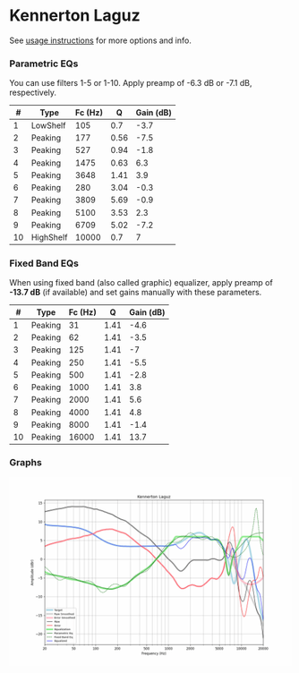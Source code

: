 # Kennerton Laguz
See [usage instructions](https://github.com/jaakkopasanen/AutoEq#usage) for more options and info.

### Parametric EQs
You can use filters 1-5 or 1-10. Apply preamp of -6.3 dB or -7.1 dB, respectively.

|   # | Type      |   Fc (Hz) |    Q |   Gain (dB) |
|-----|-----------|-----------|------|-------------|
|   1 | LowShelf  |       105 | 0.7  |        -3.7 |
|   2 | Peaking   |       177 | 0.56 |        -7.5 |
|   3 | Peaking   |       527 | 0.94 |        -1.8 |
|   4 | Peaking   |      1475 | 0.63 |         6.3 |
|   5 | Peaking   |      3648 | 1.41 |         3.9 |
|   6 | Peaking   |       280 | 3.04 |        -0.3 |
|   7 | Peaking   |      3809 | 5.69 |        -0.9 |
|   8 | Peaking   |      5100 | 3.53 |         2.3 |
|   9 | Peaking   |      6709 | 5.02 |        -7.2 |
|  10 | HighShelf |     10000 | 0.7  |         7   |

### Fixed Band EQs
When using fixed band (also called graphic) equalizer, apply preamp of **-13.7 dB** (if available) and set gains manually with these parameters.

|   # | Type    |   Fc (Hz) |    Q |   Gain (dB) |
|-----|---------|-----------|------|-------------|
|   1 | Peaking |        31 | 1.41 |        -4.6 |
|   2 | Peaking |        62 | 1.41 |        -3.5 |
|   3 | Peaking |       125 | 1.41 |        -7   |
|   4 | Peaking |       250 | 1.41 |        -5.5 |
|   5 | Peaking |       500 | 1.41 |        -2.8 |
|   6 | Peaking |      1000 | 1.41 |         3.8 |
|   7 | Peaking |      2000 | 1.41 |         5.6 |
|   8 | Peaking |      4000 | 1.41 |         4.8 |
|   9 | Peaking |      8000 | 1.41 |        -1.4 |
|  10 | Peaking |     16000 | 1.41 |        13.7 |

### Graphs
![](./Kennerton%20Laguz.png)
